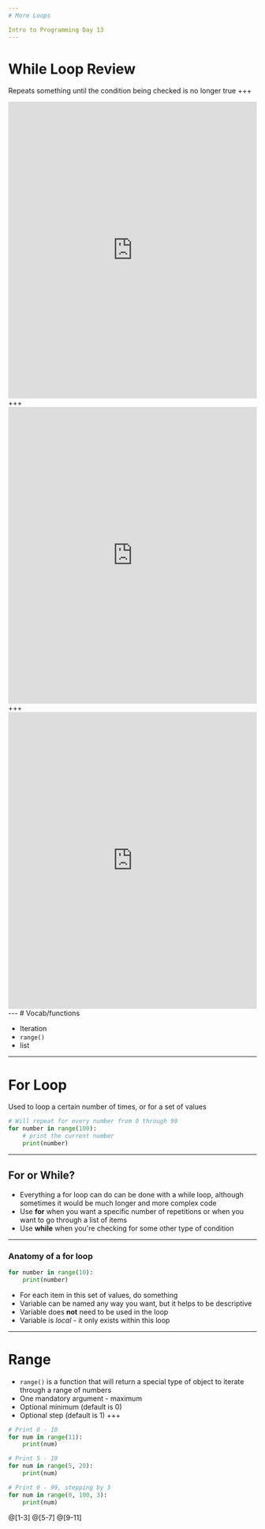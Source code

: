 ```yaml
---
# More Loops

Intro to Programming Day 13
---
```

# While Loop Review

Repeats something until the condition being checked is no longer true
+++
<iframe src="https://trinket.io/embed/blocks/9690aa5f90" width="100%" height="600" frameborder="0" marginwidth="0" marginheight="0" allowfullscreen></iframe>
+++
<iframe src="https://trinket.io/embed/blocks/b041f8aa6d" width="100%" height="600" frameborder="0" marginwidth="0" marginheight="0" allowfullscreen></iframe>
+++
<iframe src="https://trinket.io/embed/blocks/90c41717f0" width="100%" height="600" frameborder="0" marginwidth="0" marginheight="0" allowfullscreen></iframe>
---
# Vocab/functions

* Iteration
* ```range()```
* list
---
# For Loop

Used to loop a certain number of times, or for a set of values

```python
# Will repeat for every number from 0 through 99
for number in range(100):
    # print the current number
    print(number)
```
---
## For or While?

* Everything a for loop can do can be done with a while loop, although sometimes it would be much longer and more complex code
* Use **for** when you want a specific number of repetitions or when you want to go through a list of items
* Use **while** when you're checking for some other type of condition
---
### Anatomy of a for loop

```python
for number in range(10):
    print(number)
```

* For each item in this set of values, do something
* Variable can be named any way you want, but it helps to be descriptive
* Variable does **not** need to be used in the loop
* Variable is *local* - it only exists within this loop
---
# Range

* ```range()``` is a function that will return a special type of object to iterate through a range of numbers
* One mandatory argument - maximum
* Optional minimum (default is 0)
* Optional step (default is 1)
+++
```python
# Print 0 - 10
for num in range(11):
    print(num)

# Print 5 - 19
for num in range(5, 20):
    print(num)

# Print 0 - 99, stepping by 3
for num in range(0, 100, 3):
    print(num)
```
@[1-3]
@[5-7]
@[9-11]